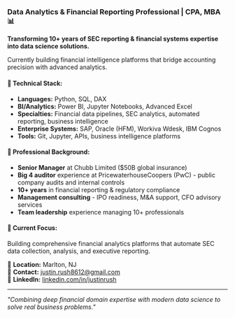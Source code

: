 ### Data Analytics & Financial Reporting Professional | CPA, MBA 📊

**Transforming 10+ years of SEC reporting & financial systems expertise into data science solutions.**

Currently building financial intelligence platforms that bridge accounting precision with advanced analytics.

#### 🔧 **Technical Stack:**
- **Languages:** Python, SQL, DAX
- **BI/Analytics:** Power BI, Jupyter Notebooks, Advanced Excel
- **Specialties:** Financial data pipelines, SEC analytics, automated reporting, business intelligence
- **Enterprise Systems:** SAP, Oracle (HFM), Workiva Wdesk, IBM Cognos
- **Tools:** Git, Jupyter, APIs, business intelligence platforms

#### 💼 **Professional Background:**
- **Senior Manager** at Chubb Limited ($50B global insurance)
- **Big 4 auditor** experience at PricewaterhouseCoopers (PwC) - public company audits and internal controls
- **10+ years** in financial reporting & regulatory compliance
- **Management consulting** - IPO readiness, M&A support, CFO advisory services
- **Team leadership** experience managing 10+ professionals

#### 🎯 **Current Focus:**
Building comprehensive financial analytics platforms that automate SEC data collection, analysis, and executive reporting.

📍 **Location:** Marlton, NJ  
📧 **Contact:** justin.rush8612@gmail.com  
💼 **LinkedIn:** [linkedin.com/in/justinrush](https://www.linkedin.com/in/justinrush/)

---
*"Combining deep financial domain expertise with modern data science to solve real business problems."*
